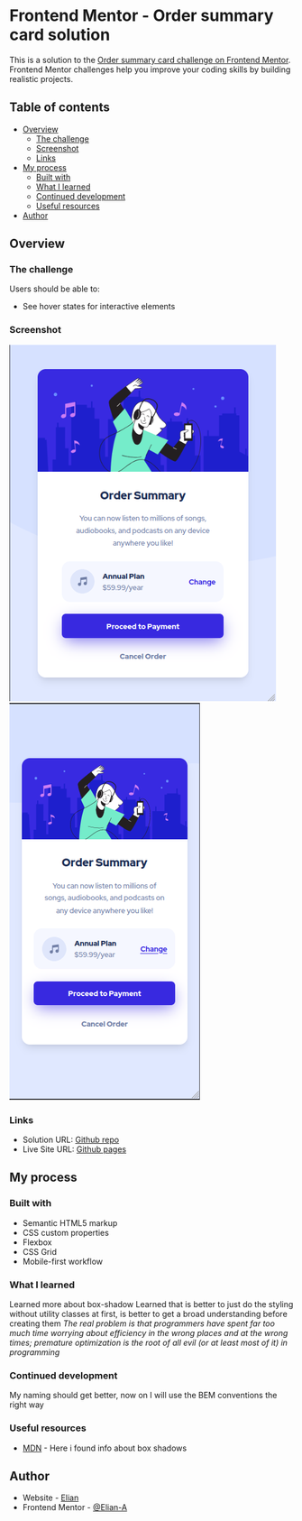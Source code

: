 # Frontend Mentor - Order summary card solution

This is a solution to the [Order summary card challenge on Frontend Mentor](https://www.frontendmentor.io/challenges/order-summary-component-QlPmajDUj). Frontend Mentor challenges help you improve your coding skills by building realistic projects.

## Table of contents

- [Overview](#overview)
  - [The challenge](#the-challenge)
  - [Screenshot](#screenshot)
  - [Links](#links)
- [My process](#my-process)
  - [Built with](#built-with)
  - [What I learned](#what-i-learned)
  - [Continued development](#continued-development)
  - [Useful resources](#useful-resources)
- [Author](#author)

## Overview

### The challenge

Users should be able to:

- See hover states for interactive elements

### Screenshot

![Desktop Finished Version](./desktop-completed.png)
![Mobile Finished Version](./mobile-completed.png)

### Links

- Solution URL: [Github repo](https://your-solution-url.com)
- Live Site URL: [Github pages](https://your-live-site-url.com)

## My process

### Built with

- Semantic HTML5 markup
- CSS custom properties
- Flexbox
- CSS Grid
- Mobile-first workflow

### What I learned

Learned more about box-shadow
Learned that is better to just do the styling without utility classes at first, is better to get a broad understanding before creating them
_The real problem is that programmers have spent far too much time worrying about efficiency in the wrong places and at the wrong times; premature optimization is the root of all evil (or at least most of it) in programming_

### Continued development

My naming should get better, now on I will use the BEM conventions the right way

### Useful resources

- [MDN](https://developer.mozilla.org/en-US/) - Here i found info about box shadows

## Author

- Website - [Elian]()
- Frontend Mentor - [@Elian-A](https://www.frontendmentor.io/profile/Elian-A)
